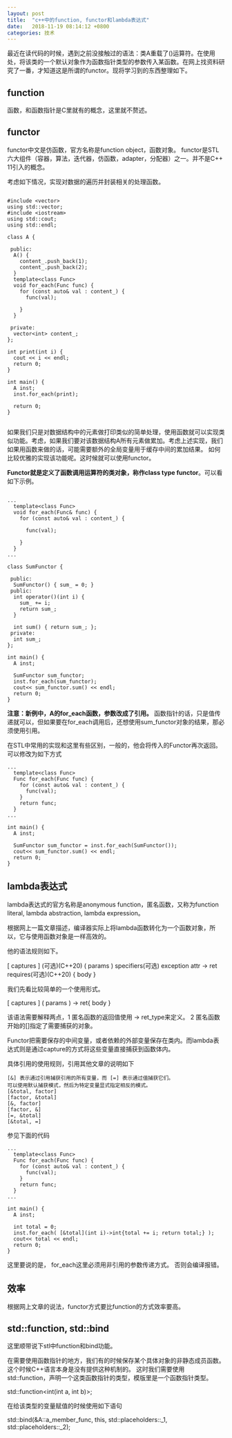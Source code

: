 ```yaml
---
layout: post
title:  "c++中的function, functor和lambda表达式"
date:   2018-11-19 08:14:12 +0800
categories: 技术 
---
```


最近在读代码的时候，遇到之前没接触过的语法：类A重载了()运算符。在使用处，将该类的一个默认对象作为函数指针类型的参数传入某函数。在网上找资料研究了一番，才知道这是所谓的functor。现将学习到的东西整理如下。

## function 
函数，和函数指针是C里就有的概念，这里就不赘述。

## functor 
functor中文是仿函数，官方名称是function object，函数对象。
functor是STL六大组件（容器，算法，迭代器，仿函数，adapter，分配器）之一。并不是C++ 11引入的概念。

考虑如下情况，实现对数据的遍历并封装相关的处理函数。

```

#include <vector>
using std::vector;
#include <iostream>
using std::cout;
using std::endl;

class A {
 
 public: 
  A() { 
    content_.push_back(1);
    content_.push_back(2);
  }
  template<class Func>
  void for_each(Func func) {
    for (const auto& val : content_) {  
      func(val);
      
    }
  }

 private:
  vector<int> content_;
};

int print(int i) {
  cout << i << endl;
  return 0;
}

int main() {
  A inst;
  inst.for_each(print);

  return 0;
}


```
如果我们只是对数据结构中的元素做打印类似的简单处理，使用函数就可以实现类似功能。考虑，如果我们要对该数据结构A所有元素做累加。考虑上述实现，我们如果用函数来做的话，可能需要额外的全局变量用于缓存中间的累加结果。
如何比较优雅的实现该功能呢。这时候就可以使用functor。

**Functor就是定义了函数调用运算符的类对象，称作class type functor**。可以看如下示例。


```

...
  template<class Func>
  void for_each(Func& func) {
    for (const auto& val : content_) {
      
      func(val);
      
    }
  }
...

class SumFunctor {

 public:
  SumFunctor() { sum_ = 0; }
 public:
  int operator()(int i) {
    sum_ += i;
    return sum_;
  }

  int sum() { return sum_; };
 private:
  int sum_;
};

int main() {
  A inst;

  SumFunctor sum_functor; 
  inst.for_each(sum_functor);
  cout<< sum_functor.sum() << endl;
  return 0;
}

```

**注意：新例中，A的for_each函数，参数改成了引用。** 函数指针的话，只是值传递就可以，但如果要在for_each调用后，还想使用sum_functor对象的结果，那必须使用引用。

在STL中常用的实现和这里有些区别，一般的，他会将传入的Functor再次返回。可以修改为如下方式
```
...
  template<class Func>
  Func for_each(Func func) {
    for (const auto& val : content_) {      
      func(val);      
    }
    return func;
  }
...

int main() {
  A inst;

  SumFunctor sum_functor = inst.for_each(SumFunctor());
  cout<< sum_functor.sum() << endl;
  return 0;
}

```


## lambda表达式
lambda表达式的官方名称是anonymous function，匿名函数，又称为function literal, lambda abstraction, lambda expression。

根据网上一篇文章描述，编译器实际上将lambda函数转化为一个函数对象，所以，它与使用函数对象是一样高效的。

他的语法规则如下。

[ captures ] <tparams>(可选)(C++20) ( params ) specifiers(可选) exception attr -> ret requires(可选)(C++20) { body }

我们先看比较简单的一个使用形式。

[ captures ]  ( params ) -> ret{ body }

该语法需要解释两点，1 匿名函数的返回值使用 -> ret_type来定义。 2 匿名函数开始的[]指定了需要捕获的对象。

Functor把需要保存的中间变量，或者依赖的外部变量保存在类内。而lambda表达式则是通过capture的方式将这些变量直接捕获到函数体内。

具体引用的使用规则，引用其他文章的说明如下
```
[&] 表示通过引用捕获引用的所有变量，而 [=] 表示通过值捕获它们。 
可以使用默认捕获模式，然后为特定变量显式指定相反的模式。
[&total, factor]  
[factor, &total]  
[&, factor]  
[factor, &]  
[=, &total]  
[&total, =]
```
参见下面的代码

```
...
  template<class Func>
  Func for_each(Func func) {
    for (const auto& val : content_) {      
      func(val);      
    }
    return func;
  }
...

int main() {
  A inst;

  int total = 0;
  inst.for_each( [&total](int i)->int{total += i; return total;} );
  cout<< total << endl;
  return 0;
}

```

这里要说的是， for_each这里必须用非引用的参数传递方式。 否则会编译报错。

## 效率
根据网上文章的说法，functor方式要比function的方式效率要高。


## std::function, std::bind
这里顺带说下stl中function和bind功能。


在需要使用函数指针的地方，我们有的时候保存某个具体对象的非静态成员函数。这个时候C++语言本身是没有提供这种机制的。
这时我们需要使用std::function，声明一个这类函数指针的类型，模版里是一个函数指针类型。

std::function<int(int a, int b)>;

在给该类型的变量赋值的时候使用如下语句

std::bind(&A::a_member_func, this, std::placeholders::_1, std::placeholders::_2);